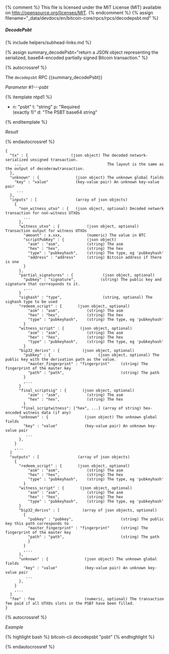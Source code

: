 {% comment %}
This file is licensed under the MIT License (MIT) available on
http://opensource.org/licenses/MIT.
{% endcomment %}
{% assign filename="_data/devdocs/en/bitcoin-core/rpcs/rpcs/decodepsbt.md" %}

##### DecodePsbt
{% include helpers/subhead-links.md %}

{% assign summary_decodePsbt="return a JSON object representing the serialized, base64-encoded partially signed Bitcoin transaction." %}

{% autocrossref %}

The `decodepsbt` RPC {{summary_decodePsbt}}

*Parameter #1---psbt*

{% itemplate ntpd1 %}
- n: "psbt"
  t: "string"
  p: "Required<br>(exactly 1)"
  d: "The PSBT base64 string"

{% enditemplate %}

*Result*

{% endautocrossref %}

    {
      "tx" : {                   (json object) The decoded network-serialized unsigned transaction.
        ...                                      The layout is the same as the output of decoderawtransaction.
      },
      "unknown" : {                (json object) The unknown global fields
        "key" : "value"            (key-value pair) An unknown key-value pair
         ...
      },
      "inputs" : [                 (array of json objects)
        {
          "non_witness_utxo" : {   (json object, optional) Decoded network transaction for non-witness UTXOs
            ...
          },
          "witness_utxo" : {            (json object, optional) Transaction output for witness UTXOs
            "amount" : x.xxx,           (numeric) The value in BTC
            "scriptPubKey" : {          (json object)
              "asm" : "asm",            (string) The asm
              "hex" : "hex",            (string) The hex
              "type" : "pubkeyhash",    (string) The type, eg 'pubkeyhash'
              "address" : "address"     (string) Bitcoin address if there is one
            }
          },
          "partial_signatures" : {             (json object, optional)
            "pubkey" : "signature",           (string) The public key and signature that corresponds to it.
            ,...
          }
          "sighash" : "type",                  (string, optional) The sighash type to be used
          "redeem_script" : {       (json object, optional)
              "asm" : "asm",            (string) The asm
              "hex" : "hex",            (string) The hex
              "type" : "pubkeyhash",    (string) The type, eg 'pubkeyhash'
            }
          "witness_script" : {       (json object, optional)
              "asm" : "asm",            (string) The asm
              "hex" : "hex",            (string) The hex
              "type" : "pubkeyhash",    (string) The type, eg 'pubkeyhash'
            }
          "bip32_derivs" : {          (json object, optional)
            "pubkey" : {                     (json object, optional) The public key with the derivation path as the value.
              "master_fingerprint" : "fingerprint"     (string) The fingerprint of the master key
              "path" : "path",                         (string) The path
            }
            ,...
          }
          "final_scriptsig" : {       (json object, optional)
              "asm" : "asm",            (string) The asm
              "hex" : "hex",            (string) The hex
            }
           "final_scriptwitness": ["hex", ...] (array of string) hex-encoded witness data (if any)
          "unknown" : {                (json object) The unknown global fields
            "key" : "value"            (key-value pair) An unknown key-value pair
             ...
          },
        }
        ,...
      ]
      "outputs" : [                 (array of json objects)
        {
          "redeem_script" : {       (json object, optional)
              "asm" : "asm",            (string) The asm
              "hex" : "hex",            (string) The hex
              "type" : "pubkeyhash",    (string) The type, eg 'pubkeyhash'
            }
          "witness_script" : {       (json object, optional)
              "asm" : "asm",            (string) The asm
              "hex" : "hex",            (string) The hex
              "type" : "pubkeyhash",    (string) The type, eg 'pubkeyhash'
          }
          "bip32_derivs" : [          (array of json objects, optional)
            {
              "pubkey" : "pubkey",                     (string) The public key this path corresponds to
              "master_fingerprint" : "fingerprint"     (string) The fingerprint of the master key
              "path" : "path",                         (string) The path
              }
            }
            ,...
          ],
          "unknown" : {                (json object) The unknown global fields
            "key" : "value"            (key-value pair) An unknown key-value pair
             ...
          },
        }
        ,...
      ]
      "fee" : fee                      (numeric, optional) The transaction fee paid if all UTXOs slots in the PSBT have been filled.
    }

{% autocrossref %}

*Example*

{% highlight bash %}
bitcoin-cli decodepsbt "psbt"
{% endhighlight %}

{% endautocrossref %}
